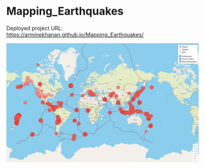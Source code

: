 # Mapping_Earthquakes

Deployed project URL: https://arminekhanan.github.io/Mapping_Earthquakes/

<img src="https://github.com/ArmineKhanan/Mapping_Earthquakes/blob/main/Screen%20Shot%202022-12-05%20at%207.55.05%20PM.png"/>
